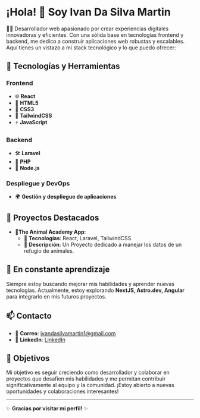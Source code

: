 # ¡Hola! 👋 Soy Ivan Da Silva Martin

👨‍💻 Desarrollador web apasionado por crear experiencias digitales innovadoras y eficientes. Con una sólida base en tecnologías frontend y backend, me dedico a construir aplicaciones web robustas y escalables. Aquí tienes un vistazo a mi stack tecnológico y lo que puedo ofrecer:

## 🚀 Tecnologías y Herramientas

### Frontend
- 🌐 **React**
- 📄 **HTML5**
- 🎨 **CSS3**
- 💨 **TailwindCSS**
- ⚡ **JavaScript**

### Backend
- 🛠️ **Laravel**
- 🐘 **PHP**
- 🚀 **Node.js**

### Despliegue y DevOps
- 🌍 **Gestión y despliegue de aplicaciones**

## 💼 Proyectos Destacados

- **🌟The Animal Academy App**: 
  - 🔧 **Tecnologías**: React, Laravel, TailwindCSS
  - 📝 **Descripción**: Un Proyecto dedicado a manejar los datos de un refugio de animales.
  

## 🌱 En constante aprendizaje

Siempre estoy buscando mejorar mis habilidades y aprender nuevas tecnologías. Actualmente, estoy explorando **NextJS, Astro.dev, Angular** para integrarlo en mis futuros proyectos.

## 📫 Contacto

- 📧 **Correo**: [ivandasilvamartin1@gmail.com](mailto:ivandasilvamartin1@gmail.com)
- 💼 **LinkedIn**: [LinkedIn](https://www.linkedin.com/in/ivan-da-silva-martin-86a0042b4/)

## 🎯 Objetivos

Mi objetivo es seguir creciendo como desarrollador y colaborar en proyectos que desafíen mis habilidades y me permitan contribuir significativamente al equipo y la comunidad. ¡Estoy abierto a nuevas oportunidades y colaboraciones interesantes!

---

✨ **Gracias por visitar mi perfil!** ✨

<!--
**GGamingESP/GGamingESP** is a ✨ _special_ ✨ repository because its `README.md` (this file) appears on your GitHub profile.

Here are some ideas to get you started:

- 🔭 I’m currently working on ...
- 🌱 I’m currently learning ...
- 👯 I’m looking to collaborate on ...
- 🤔 I’m looking for help with ...
- 💬 Ask me about ...
- 📫 How to reach me: ...
- 😄 Pronouns: ...
- ⚡ Fun fact: ...
-->
